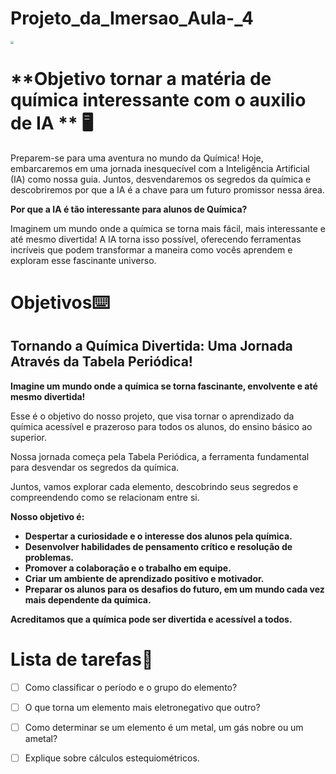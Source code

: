 # Projeto_da_Imersao_Aula-_4
<img src="/home/alcides/Downloads/Gemini_Generated_Image_q1lubvq1lubvq1lu.jpeg" style="zoom:30%;" />

# **Objetivo tornar a matéria de química interessante com o auxilio de IA **​ :desktop_computer: 

Preparem-se para uma aventura  no mundo da Química! Hoje, embarcaremos em uma jornada inesquecível com a Inteligência Artificial (IA) como nossa guia. Juntos, desvendaremos os segredos da química e descobriremos por que a IA é a chave para um futuro promissor nessa área.

**Por que a IA é tão interessante para alunos de Química?**

Imaginem um mundo onde a química se torna mais fácil, mais interessante e até mesmo divertida! A IA torna isso possível, oferecendo ferramentas incríveis que podem transformar a maneira como vocês aprendem e exploram esse fascinante universo.





# Objetivos:keyboard:

## Tornando a Química Divertida: Uma Jornada Através da Tabela Periódica!

**Imagine um mundo onde a química se torna fascinante, envolvente e até mesmo divertida!**

Esse é o objetivo do nosso projeto, que visa tornar o aprendizado da química acessível e prazeroso para todos os alunos, do ensino básico ao superior.

Nossa jornada começa pela Tabela Periódica, a ferramenta fundamental para desvendar os segredos da química.

Juntos, vamos explorar cada elemento, descobrindo seus segredos e compreendendo como se relacionam entre si.



**Nosso objetivo é:**

- **Despertar a curiosidade e o interesse dos alunos pela química.**
- **Desenvolver habilidades de pensamento crítico e resolução de problemas.**
- **Promover a colaboração e o trabalho em equipe.**
- **Criar um ambiente de aprendizado positivo e motivador.**
- **Preparar os alunos para os desafios do futuro, em um mundo cada vez mais dependente da química.**

**Acreditamos que a química pode ser divertida e acessível a todos.**



# Lista de tarefas:bookmark_tabs: 

- [ ] Como classificar o período e o grupo do elemento?

- [ ] O que torna um elemento mais eletronegativo que outro?

- [ ] Como determinar se um elemento é um metal, um gás nobre ou um ametal?

- [ ] Explique sobre cálculos estequiométricos.

  

